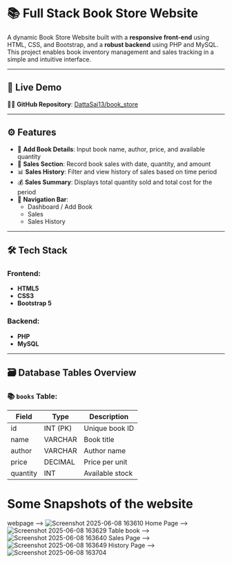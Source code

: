 # 📚 Full Stack Book Store Website

A dynamic Book Store Website built with a **responsive front-end** using HTML, CSS, and Bootstrap, and a **robust backend** using PHP and MySQL. This project enables book inventory management and sales tracking in a simple and intuitive interface.

---

## 🔗 Live Demo

🧑‍💻 **GitHub Repository**: [DattaSai13/book_store](https://github.com/DattaSai13/book_store)

---

## ⚙️ Features

- 📘 **Add Book Details**: Input book name, author, price, and available quantity
- 🧾 **Sales Section**: Record book sales with date, quantity, and amount
- 📊 **Sales History**: Filter and view history of sales based on time period
- 💰 **Sales Summary**: Displays total quantity sold and total cost for the period
- 🧭 **Navigation Bar**:
  - Dashboard / Add Book
  - Sales
  - Sales History

---

## 🛠️ Tech Stack

### Frontend:
- **HTML5**
- **CSS3**
- **Bootstrap 5**

### Backend:
- **PHP**
- **MySQL**

---

## 🗃️ Database Tables Overview

### 📚 `books` Table:
| Field        | Type         | Description                  |
|--------------|--------------|------------------------------|
| id           | INT (PK)     | Unique book ID               |
| name         | VARCHAR      | Book title                   |
| author       | VARCHAR      | Author name                  |
| price        | DECIMAL      | Price per unit               |
| quantity     | INT          | Available stock              |


# Some Snapshots of the website

webpage  -->  ![Screenshot 2025-06-08 163610](https://github.com/user-attachments/assets/159b9377-f8a0-45b6-85c7-62f2f3691856)
Home Page  -->  ![Screenshot 2025-06-08 163629](https://github.com/user-attachments/assets/29e81e7d-8c9f-4f83-8141-b508ca39f1ea)
Table book  -->  ![Screenshot 2025-06-08 163640](https://github.com/user-attachments/assets/789fd738-1896-4b58-99a2-d6b8b1a031dc)
Sales Page  -->  ![Screenshot 2025-06-08 163649](https://github.com/user-attachments/assets/08592eec-bb61-4cd9-ac02-ba89674df95b)
History Page  -->  ![Screenshot 2025-06-08 163704](https://github.com/user-attachments/assets/f0094aba-c4f3-44f2-9930-bb6a9dca8b4c)









